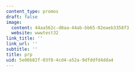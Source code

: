 ```yaml
---
content_type: promos
draft: false
image:
  content: 44aa562c-d0aa-44ab-bb65-02eaeb3358f3
  website: wwwtest32
link_title: ''
link_url: ''
subtitle: ''
title: prp
uid: 5e06b82f-03f8-4cd4-a52a-9dfddfd4dda4
---
```

